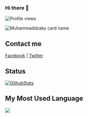 ### Hi there 👋
![Profile views](https://komarev.com/ghpvc/?username=muhammaddzaky&color=brightgreen)


![Muhammaddzaky card name](https://cardivo.vercel.app/api?name=Muhammaddzaky%20Fadhil%20Adha&description=Hi,%20i%27m%20a%20front%20end%20web%20developer%20and%20i%27m%2019%20y.o.%20Nice%20to%20meet%20you%20%F0%9F%91%8B&image=https://avatars.githubusercontent.com/u/59252427?v=4&backgroundColor=%23ecf0f1&instagram=fadhil.adhaa&linkedin=%Muhammad%20Fadhil%20muhammaddzaky%20%20&github=muhamaddzaky&twitter=defadels&pattern=ticTacToe&colorPattern=%23eaeaea)


## Contact me

[Facebook](https://facebook.com/wibuxx) | [Twitter](https://twitter.com/dj_dzaky)   

<!-- Here are some ideas to get you started: -->
<!-- 
- 🔭 I’m currently working on ...
- 🌱 I’m currently learning ...
- 👯 I’m looking to collaborate on ...
- 🤔 I’m looking for help with ...
- 💬 Ask me about ...
- 📫 How to reach me: ...
- 😄 Pronouns: ...
- ⚡ Fun fact: ... -->

## Status

[![GithubStats](https://github-readme-stats.vercel.app/api?username=muhammaddzaky&show_icons=true)](https://github.com/muhammaddzaky)

## My Most Used Language

<img src="https://github-readme-stats.vercel.app/api/top-langs/?username=muhammaddzaky&theme=vue">

